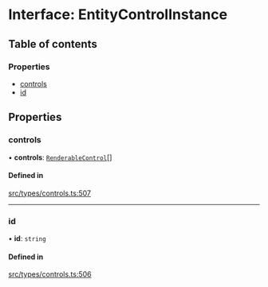 # Interface: EntityControlInstance

## Table of contents

### Properties

- [controls](../wiki/EntityControlInstance#controls)
- [id](../wiki/EntityControlInstance#id)

## Properties

### controls

• **controls**: [`RenderableControl`](../wiki/Exports#renderablecontrol)[]

#### Defined in

[src/types/controls.ts:507](https://github.com/decisively-io/interview-sdk/blob/c6fbae0/src/types/controls.ts#L507)

___

### id

• **id**: `string`

#### Defined in

[src/types/controls.ts:506](https://github.com/decisively-io/interview-sdk/blob/c6fbae0/src/types/controls.ts#L506)
